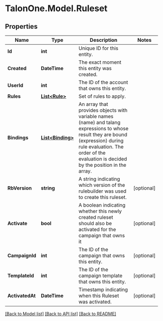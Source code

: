 # TalonOne.Model.Ruleset
## Properties

Name | Type | Description | Notes
------------ | ------------- | ------------- | -------------
**Id** | **int** | Unique ID for this entity. | 
**Created** | **DateTime** | The exact moment this entity was created. | 
**UserId** | **int** | The ID of the account that owns this entity. | 
**Rules** | [**List&lt;Rule&gt;**](Rule.md) | Set of rules to apply. | 
**Bindings** | [**List&lt;Binding&gt;**](Binding.md) | An array that provides objects with variable names (name) and talang expressions to whose result they are bound (expression) during rule evaluation. The order of the evaluation is decided by the position in the array. | 
**RbVersion** | **string** | A string indicating which version of the rulebuilder was used to create this ruleset. | [optional] 
**Activate** | **bool** | A boolean indicating whether this newly created ruleset should also be activated for the campaign that owns it | [optional] 
**CampaignId** | **int** | The ID of the campaign that owns this entity. | [optional] 
**TemplateId** | **int** | The ID of the campaign template that owns this entity. | [optional] 
**ActivatedAt** | **DateTime** | Timestamp indicating when this Ruleset was activated. | [optional] 

[[Back to Model list]](../README.md#documentation-for-models) [[Back to API list]](../README.md#documentation-for-api-endpoints) [[Back to README]](../README.md)

